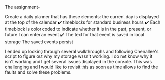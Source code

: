 The assignment-

Create a daily planner that has these elements:
    the current day is displayed at the top of the calendar ✔️
    timeblocks for standard business hours ✔️
    Each timeblock is color coded to indicate whether it is in the past, present, or future
    I can enter an event ✔️
    The text for that event is saved in local storage
    The saved events persist

I ended up looking through several walkthroughs and following Chenallee's script to figure out why my storage wasn't working.
I do not know why it isn't working and I get several issues displayed in the console.
This was challenging and I would like to revisit this as soon as time allows to find the faults and solve these problems.